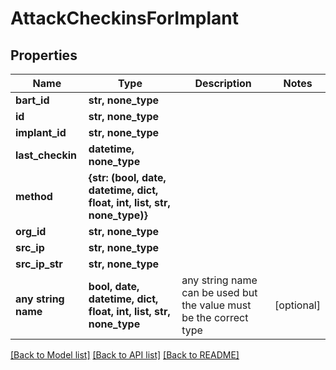 # AttackCheckinsForImplant


## Properties
Name | Type | Description | Notes
------------ | ------------- | ------------- | -------------
**bart_id** | **str, none_type** |  | 
**id** | **str, none_type** |  | 
**implant_id** | **str, none_type** |  | 
**last_checkin** | **datetime, none_type** |  | 
**method** | **{str: (bool, date, datetime, dict, float, int, list, str, none_type)}** |  | 
**org_id** | **str, none_type** |  | 
**src_ip** | **str, none_type** |  | 
**src_ip_str** | **str, none_type** |  | 
**any string name** | **bool, date, datetime, dict, float, int, list, str, none_type** | any string name can be used but the value must be the correct type | [optional]

[[Back to Model list]](../README.md#documentation-for-models) [[Back to API list]](../README.md#documentation-for-api-endpoints) [[Back to README]](../README.md)


